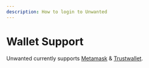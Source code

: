 ```yaml
---
description: How to login to Unwanted
---
```


# Wallet Support

Unwanted currently supports  [Metamask](https://metamask.io) & [Trustwallet](https://trustwallet.com).&#x20;
